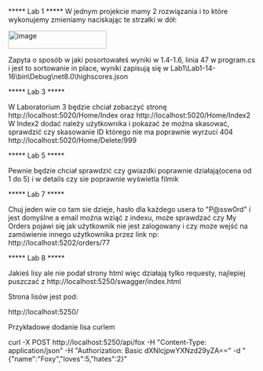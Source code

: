***** Lab 1 *****
W jednym projekcie mamy 2 rozwiązania i to które wykonujemy zmieniamy naciskając te strzałki w dół:

<img width="200" height="37" alt="image" src="https://github.com/user-attachments/assets/d872a84a-c0da-405c-aa7d-c3ffb9d18f3a" />

Zapyta o sposób w jaki posortowałeś wyniki w 1.4-1.6, linia 47 w program.cs i jest to sortowanie in place, wyniki zapisują się w Lab1\Lab1-14-16\bin\Debug\net8.0\highscores.json


***** Lab 3 *****

W Laboratorium 3 będzie chciał zobaczyć stronę http://localhost:5020/Home/Index oraz http://localhost:5020/Home/Index2
W Index2 dodać należy użytkownika i pokazać że można skasować, sprawdzić czy skasowanie ID którego nie ma poprawnie wyrzuci 404 http://localhost:5020/Home/Delete/999

***** Lab 5 *****

Pewnie będzie chciał sprawdzić czy gwiazdki poprawnie działają(ocena od 1 do 5) i w details czy sie poprawnie wyświetla filmik


***** Lab 7 *****

Chuj jeden wie co tam sie dzieje, hasło dla każdego usera to "P@ssw0rd" i jest domyślne a email można wziąć z indexu, może sprawdzać czy My Orders pojawi się jak użytkownik nie jest zalogowany i czy może wejść na zamówienie innego użytkownika przez link np: http://localhost:5202/orders/77


***** Lab 8 *****

Jakieś lisy ale nie podał strony html więc działają tylko requesty, najlepiej puszczać z http://localhost:5250/swagger/index.html

Strona lisów jest pod:

http://localhost:5250/

Przykładowe dodanie lisa curlem

curl -X POST http://localhost:5250/api/fox -H "Content-Type: application/json" -H "Authorization: Basic dXNlcjpwYXNzd29yZA==" -d "{\"name\":\"Foxy\",\"loves\":5,\"hates\":2}"
